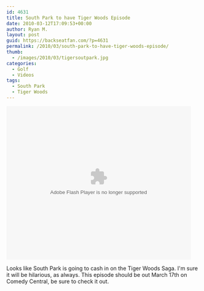 ```yaml
---
id: 4631
title: South Park to have Tiger Woods Episode
date: 2010-03-12T17:09:53+00:00
author: Ryan M.
layout: post
guid: https://backseatfan.com/?p=4631
permalink: /2010/03/south-park-to-have-tiger-woods-episode/
thumb:
  - /images/2010/03/tigersoutpark.jpg
categories:
  - Golf
  - Videos
tags:
  - South Park
  - Tiger Woods
---
```


<div class="entry">
  <p>
    <embed src="http://media.mtvnservices.com/mgid:cms:item:southparkstudios.com:267989" width="480" height="400" type="application/x-shockwave-flash" wmode="window" flashVars="autoPlay=false&#038;dist=www.southparkstudios.com&#038;orig=" allowFullScreen="true" allowScriptAccess="always" allownetworking="all" bgcolor="#000000">
    </embed>
  </p>

  <p>
    Looks like South Park is going to cash in on the Tiger Woods Saga. I'm sure it will be hilarious, as always. This episode should be out March 17th on Comedy Central, be sure to check it out.
  </p>
</div>
